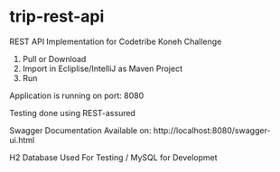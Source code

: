 # trip-rest-api
REST API Implementation for Codetribe Koneh Challenge

1. Pull or Download
2. Import in Ecliplise/IntelliJ as Maven Project
3. Run

Application is running on port: 8080

Testing done using REST-assured

Swagger Documentation Available on: http://localhost:8080/swagger-ui.html

  H2 Database Used For Testing / MySQL for Developmet
  
